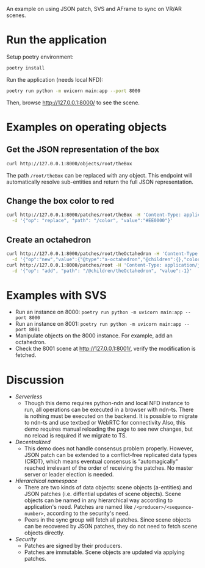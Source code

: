An example on using JSON patch, SVS and AFrame to sync on VR/AR scenes.

# Run the application

Setup poetry environment:
```bash
poetry install
```

Run the application (needs local NFD):
```bash
poetry run python -m uvicorn main:app --port 8000
```

Then, browse http://127.0.0.1:8000/ to see the scene.

# Examples on operating objects

## Get the JSON representation of the box

```bash
curl http://127.0.0.1:8000/objects/root/theBox
```

The path `/root/theBox` can be replaced with any object.
This endpoint will automatically resolve sub-entities and return the full JSON representation.

## Change the box color to red

```bash
curl http://127.0.0.1:8000/patches/root/theBox -H 'Content-Type: application/json' \
  -d '{"op": "replace", "path": "/color", "value":"#EE0000"}'
```

## Create an octahedron

```bash
curl http://127.0.0.1:8000/patches/root/theOctahedron -H 'Content-Type: application/json' \
  -d '{"op":"new","value":{"@type":"a-octahedron","@children":{},"color":"#FF926B","radius":1,"position": "2 1.5 -4"}}'
curl http://127.0.0.1:8000/patches/root -H 'Content-Type: application/json' \
  -d '{"op": "add", "path": "/@children/theOctahedron", "value":-1}'
```

# Examples with SVS

- Run an instance on 8000: `poetry run python -m uvicorn main:app --port 8000`
- Run an instance on 8001: `poetry run python -m uvicorn main:app --port 8001`
- Manipulate objects on the 8000 instance. For example, add an octahedron.
- Check the 8001 scene at http://127.0.0.1:8001/, verify the modification is fetched.

# Discussion

- *Serverless*
  - Though this demo requires python-ndn and local NFD instance to run, all operations can be executed in a browser
    with ndn-ts. There is nothing must be executed on the backend.
    It is possible to migrate to ndn-ts and use textbed or WebRTC for connectivity
    Also, this demo requires manual reloading the page to see new changes,
    but no reload is required if we migrate to TS.
- *Decentralized*
  - This demo does not handle consensus problem properly. However, JSON patch can be extended to a conflict-free
    replicated data types (CRDT), which means eventual consensus is "automagically" reached irrelevant of
    the order of receiving the patches. No master server or leader election is needed.
- *Hierarchical namespace*
  - There are two kinds of data objects: scene objects (a-entities) and JSON patches (i.e. diffential updates of scene objects).
    Scene objects can be named in any hierarchical way according to application's need.
    Patches are named like `/<producer>/<sequence-number>`, according to the security's need.
  - Peers in the sync group will fetch all patches.
    Since scene objects can be recovered by JSON patches, they do not need to fetch scene objects directly.
- *Security*
  - Patches are signed by their producers.
  - Patches are immutable. Scene objects are updated via applying patches.

